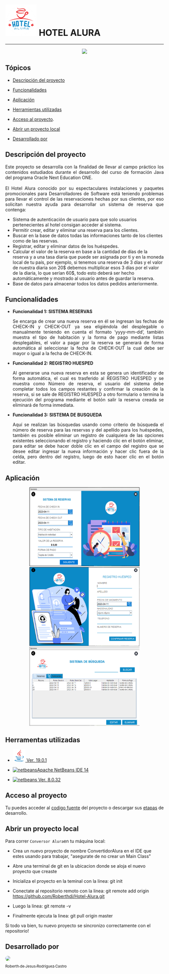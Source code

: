 <div align="left">
<h1><img src="https://github.com/Roberthdj/Hotel-Alura/blob/master/src/imagenes/Ha-100px.png" alt="hotel_alura" width="100" height="100"/>  HOTEL ALURA</h1> 
</div>

<hr>

<p align="center">
   <img src="http://img.shields.io/static/v1?label=STATUS&message=EN DESARROLLO%20&color=RED&style=for-the-badge" #vitrinedev/>
</p>

## Tópicos 

- [Descripción del proyecto](#descripción-del-proyecto)

- [Funcionalidades](#funcionalidades)

- [Aplicación](#aplicación)

- [Herramientas utilizadas](#herramentas-utilizadas)

- [Acceso al proyecto](#acceso-al-proyecto).

- [Abrir un proyecto local](#abrir-un-proyecto-local)

- [Desarrollado por](#desarrollado-por)

## Descripción del proyecto 

<p align="justify">
Este proyecto se desarrolla con la finalidad de llevar al campo práctico los contenidos estudiados durante el desarrollo del curso de formación Java del programa Oracle Next Education ONE.<br><br>
El Hotel Alura conocido por su espectaculares instalaciones y paquetes promocionales para Desarrolladores de Software está teniendo problemas para llevar el control de las reservaciones hechas por sus clientes, por eso solicitan nuestra ayuda para desarrollar un sistema de reserva que contenga: 
</p>

* Sistema de autenticación de usuario para que solo usuarios pertenecientes al hotel consigan acceder al sistema.
* Permitir crear, editar y eliminar una reserva para los clientes.
* Buscar en la base de datos todas las informaciones tanto de los clientes como de las reservas.
* Registrar, editar y eliminar datos de los huéspedes.
* Calcular el valor de la reserva en base a la cantidad de días de la reserva y a una tasa diaria que puede ser asignada por ti y en la moneda local de tu país, por ejemplo, si tenemos una reserva de 3 días y el valor de nuestra diaria son 20$ debemos multiplicar esos 3 días por el valor de la diaria, lo que serían 60$, todo esto deberá ser hecho automáticamente y mostrado al usuario antes de guardar la reserva.
* Base de datos para almacenar todos los datos pedidos anteriormente.

## Funcionalidades
- <p align="justify"><strong>Funcionalidad 1: SISTEMA RESERVAS</strong> <br>
   <p align="justify">Se encarga de crear una nueva reserva en él se ingresan las fechas de CHECK-IN y CHECK-OUT ya sea eligiéndola del desplegable o manualmente          teniendo en cuenta el formato ‘yyyy-mm-dd’, también muestra el tipo de habitación y la forma de pago mediante listas desplegables, el valor a pagar por la reserva      se generará de forma automática al seleccionar la fecha de CHECK-OUT la cual debe ser mayor o igual a la fecha de CHECK-IN.
   </p>
</p>

- <p align="justify"><strong>Funcionalidad 2: REGISTRO HUESPED</strong> <br>
   <p align="justify">Al generarse una nueva reserva en esta se genera un identificador de forma automática, el cual es trasferido al REGISTRO HUESPED y se muestra        como Número de reserva, el usuario del sistema debe completar todos los campos restantes y confirmar la creación de la reserva, si se sale de REGISTRO HUESPED a        otro formulario o termina la ejecución del programa mediante el botón salir la reserva creada se eliminará de forma inmediata.
   </p>
</p>

- <p align="justify"><strong>Funcionalidad 3: SISTEMA DE BUSQUEDA</strong> <br>
      <p align="justify">Aquí se realizan las búsquedas usando como criterio de búsqueda el número de reserva para las reservas y del apellido para los huéspedes,           también es posible eliminar un registro de cualquiera de las opciones existentes seleccionando el registro y haciendo clic en el botón eliminar, para editar se         debe hacer doble clic en el campo del registro que se desee editar ingresar la nueva información y hacer clic fuera de la celda, pero dentro del registro,             luego de esto hacer clic en el botón editar.
      </p>
</p>

## Aplicación

<div align="center">

  <img src="https://github.com/Roberthdj/Hotel-Alura/blob/master/img-readme/Reserva.png" alt="netbeans" width="350" height="250"/>
  <img src="https://github.com/Roberthdj/Hotel-Alura/blob/master/img-readme/Huesped.png" alt="netbeans" width="350" height="250"/>
  <img src="https://github.com/Roberthdj/Hotel-Alura/blob/master/img-readme/Busqueda.png" alt="netbeans" width="350" height="250"/>  

</div>

###

## Herramentas utilizadas

- <a href="https://www.java.com" target="_blank"> <img src="https://raw.githubusercontent.com/devicons/devicon/master/icons/java/java-original.svg" alt="java" width="40" height="40"/> Ver. 19.0.1</a> 

- <a href="https://netbeans.apache.org/" target="_blank"> <img src="https://netbeans.apache.org/images/apache-netbeans.svg" alt="netbeans" width="40" height="40"/>Apache NetBeans IDE 14</a>

- <a href="https://www.mysql.com/" target="_blank"> <img src="https://www.mysql.com/common/logos/logo-mysql-170x115.png" alt="netbeans" width="40" height="40"/>   Ver. 8.0.32</a>

###

## Acceso al proyecto

Tu puedes acceder al [codigo fuente](https://github.com/Roberthdj/Hotel-Alura) del proyecto o descargar sus [etapas](https://github.com/Roberthdj/Hotel-Alura/tags) de desarrollo.

## Abrir un proyecto local

Para correr `Conversor Alura`en tu máquina local:

- Crea un nuevo proyecto de nombre ConvertidorAlura en el IDE que estes usando para trabajar, "asegurate de no crear un Main Class"

- Abre una terminal de git en la ubicacion donde se aloja el nuevo proyecto que creaste

- Inicializa el proyecto en la teminal con la linea: git init

- Conectate al repositorio remoto con la linea: git remote add origin https://github.com/Roberthdj/Hotel-Alura.git

- Luego la linea: git remote -v

- Finalmente ejecuta la linea: git pull origin master

Si todo va bien, tu nuevo proyecto se sincronizo correctamente con el repositorio!

## Desarrollado por

[<img style ="border-radius: 20px" src="https://avatars.githubusercontent.com/u/120141795?s=400&u=1224e7aef9eef9f87a1598bd2168761487581ef4&v=4" width=115><br><sub>Roberth de Jesus Rodriguez Castro</sub>](https://github.com/roberthdj)

